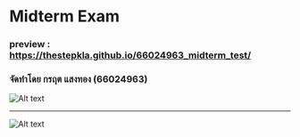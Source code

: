 # Midterm Exam
### preview : https://thestepkla.github.io/66024963_midterm_test/
### จัดทำโดย กรฤต แสงทอง (66024963)

<img src="https://img5.pic.in.th/file/secure-sv1/preview.md.png" alt="Alt text" title="Optional title">
<hr >
<img src="https://img5.pic.in.th/file/secure-sv1/preview2.md.png" alt="Alt text" title="Optional title">
